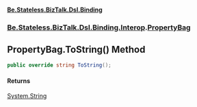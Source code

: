 #### [Be.Stateless.BizTalk.Dsl.Binding](README.md 'README')
### [Be.Stateless.BizTalk.Dsl.Binding.Interop](Be.Stateless.BizTalk.Dsl.Binding.Interop.md 'Be.Stateless.BizTalk.Dsl.Binding.Interop').[PropertyBag](PropertyBag.md 'Be.Stateless.BizTalk.Dsl.Binding.Interop.PropertyBag')

## PropertyBag.ToString() Method

```csharp
public override string ToString();
```

#### Returns
[System.String](https://docs.microsoft.com/en-us/dotnet/api/System.String 'System.String')